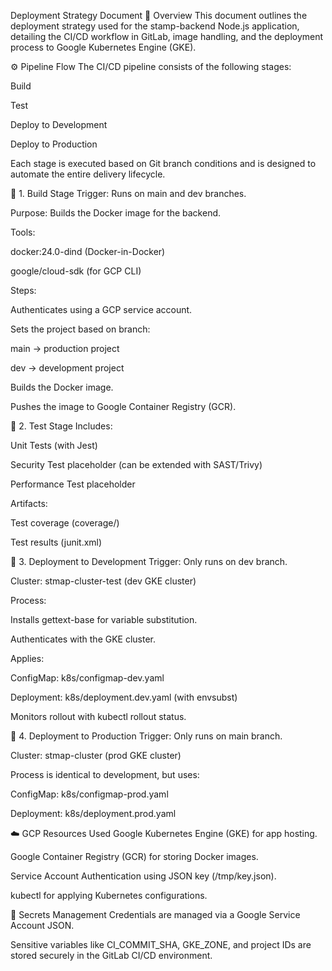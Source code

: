  Deployment Strategy Document
📌 Overview
This document outlines the deployment strategy used for the stamp-backend Node.js application, detailing the CI/CD workflow in GitLab, image handling, and the deployment process to Google Kubernetes Engine (GKE).

⚙️ Pipeline Flow
The CI/CD pipeline consists of the following stages:

Build

Test

Deploy to Development

Deploy to Production

Each stage is executed based on Git branch conditions and is designed to automate the entire delivery lifecycle.

🔨 1. Build Stage
Trigger: Runs on main and dev branches.

Purpose: Builds the Docker image for the backend.

Tools:

docker:24.0-dind (Docker-in-Docker)

google/cloud-sdk (for GCP CLI)

Steps:

Authenticates using a GCP service account.

Sets the project based on branch:

main → production project

dev → development project

Builds the Docker image.

Pushes the image to Google Container Registry (GCR).

🧪 2. Test Stage
Includes:

Unit Tests (with Jest)

Security Test placeholder (can be extended with SAST/Trivy)

Performance Test placeholder

Artifacts:

Test coverage (coverage/)

Test results (junit.xml)

🚀 3. Deployment to Development
Trigger: Only runs on dev branch.

Cluster: stmap-cluster-test (dev GKE cluster)

Process:

Installs gettext-base for variable substitution.

Authenticates with the GKE cluster.

Applies:

ConfigMap: k8s/configmap-dev.yaml

Deployment: k8s/deployment.dev.yaml (with envsubst)

Monitors rollout with kubectl rollout status.

🚀 4. Deployment to Production
Trigger: Only runs on main branch.

Cluster: stmap-cluster (prod GKE cluster)

Process is identical to development, but uses:

ConfigMap: k8s/configmap-prod.yaml

Deployment: k8s/deployment.prod.yaml

☁️ GCP Resources Used
Google Kubernetes Engine (GKE) for app hosting.

Google Container Registry (GCR) for storing Docker images.

Service Account Authentication using JSON key (/tmp/key.json).

kubectl for applying Kubernetes configurations.

🔐 Secrets Management
Credentials are managed via a Google Service Account JSON.

Sensitive variables like CI_COMMIT_SHA, GKE_ZONE, and project IDs are stored securely in the GitLab CI/CD environment.


